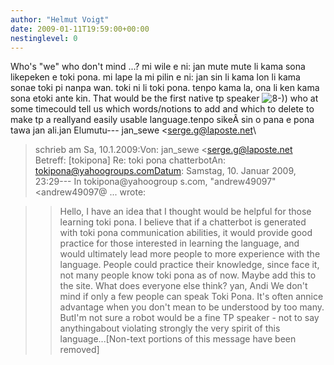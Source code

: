 ```yaml
---
author: "Helmut Voigt"
date: 2009-01-11T19:59:00+00:00
nestinglevel: 0
---
```

Who's "we" who don't mind ...? mi wile e ni: jan mute mute li kama sona likepeken e toki pona. mi lape la mi pilin e ni: jan sin li kama lon li kama sonae toki pi nanpa wan. toki ni li toki pona. tenpo kama la, ona li ken kama sona etoki ante kin. That would be the first native tp speaker ![8-)](images/smilies/icon_cool.gif "Cool")) who at some timecould tell us which words/notions to add and which to delete to make tp a reallyand easily usable language.tenpo sikeÂ sin o pana e pona tawa jan ali.jan Elumutu---
 jan\_sewe <[serge.g@laposte.net](mailto://serge.g@laposte.net)\
> schrieb am Sa, 10.1.2009:Von: jan\_sewe <[serge.g@laposte.net](mailto://serge.g@laposte.net)\
>Betreff: \[tokipona\] Re: toki pona chatterbotAn: [tokipona@yahoogroups.comDatum](mailto://tokipona@yahoogroups.comDatum): Samstag, 10. Januar 2009, 23:29---
 In tokipona@yahoogroup s.com, "andrew49097" <andrew49097@ ...
> wrote:

>> Hello,
>> I have an idea that I thought would be helpful for those learning
> toki pona. I believe that if a chatterbot is generated with toki pona
> communication abilities, it would provide good practice for those
> interested in learning the language, and would ultimately lead more
> people to more experience with the language. People could practice
> their knowledge, since face it, not many people know toki pona as of
> now. Maybe add this to the site. What does everyone else think?
>> yan, Andi
>We don't mind if only a few people can speak Toki Pona. It's often annice advantage when you don't mean to be understood by too many. ButI'm not sure a robot would be a fine TP speaker - not to say anythingabout violating strongly the very spirit of this language...\[Non-text portions of this message have been removed\]